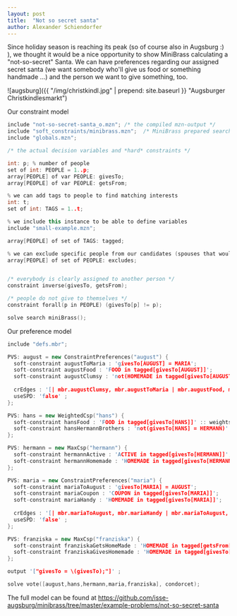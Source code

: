 ```yaml
---
layout: post
title:  "Not so secret santa"
author: Alexander Schiendorfer
---
```

Since holiday season is reaching its peak (so of course also in Augsburg :) ), we thought it would be a nice opportunity to show MiniBrass calculating a "not-so-secret" Santa. We can have preferences regarding our assigned secret santa (we want somebody who'll give us food or something handmade ...) and the person we want to give something, too.

![augsburg]({{ "/img/christkindl.jpg" | prepend: site.baseurl }} "Augsburger Christkindlesmarkt") 

Our constraint model
```c++
include "not-so-secret-santa_o.mzn"; /* the compiled mzn-output */
include "soft_constraints/minibrass.mzn";  /* MiniBrass prepared searches */
include "globals.mzn";

/* the actual decision variables and *hard* constraints */

int: p; % number of people
set of int: PEOPLE = 1..p;
array[PEOPLE] of var PEOPLE: givesTo;
array[PEOPLE] of var PEOPLE: getsFrom;

% we can add tags to people to find matching interests 
int: t;
set of int: TAGS = 1..t;

% we include this instance to be able to define variables
include "small-example.mzn";

array[PEOPLE] of set of TAGS: tagged;

% we can exclude specific people from our candidates (spouses that would get a gift anyway)
array[PEOPLE] of set of PEOPLE: excludes;


/* everybody is clearly assigned to another person */
constraint inverse(givesTo, getsFrom);

/* people do not give to themselves */
constraint forall(p in PEOPLE) (givesTo[p] != p);

solve search miniBrass();

```

Our preference model 
```c++
include "defs.mbr";

PVS: august = new ConstraintPreferences("august") {
  soft-constraint augustToMaria : 'givesTo[AUGUST] = MARIA';
  soft-constraint augustFood : 'FOOD in tagged[givesTo[AUGUST]]';
  soft-constraint augustClumsy : 'not(HOMEMADE in tagged[givesTo[AUGUST]])';
  
  crEdges : '[| mbr.augustClumsy, mbr.augustToMaria | mbr.augustFood, mbr.augustToMaria |]';
  useSPD: 'false' ;
};

PVS: hans = new WeightedCsp("hans") {
  soft-constraint hansFood : 'FOOD in tagged[givesTo[HANS]]' :: weights('10');
  soft-constraint hansHermannBrothers : 'not(givesTo[HANS] = HERMANN)' :: weights('5');
};

PVS: hermann = new MaxCsp("hermann") {
  soft-constraint hermannActive : 'ACTIVE in tagged[givesTo[HERMANN]]';
  soft-constraint hermannHomemade : 'HOMEMADE in tagged[givesTo[HERMANN]]';
};

PVS: maria = new ConstraintPreferences("maria") {
  soft-constraint mariaToAugust : 'givesTo[MARIA] = AUGUST';
  soft-constraint mariaCoupon : 'COUPON in tagged[givesTo[MARIA]]';
  soft-constraint mariaHandy : 'HOMEMADE in tagged[givesTo[MARIA]]';
  
  crEdges : '[| mbr.mariaToAugust, mbr.mariaHandy | mbr.mariaToAugust, mbr.mariaCoupon |]';
  useSPD: 'false' ;
};

PVS: franziska = new MaxCsp("franziska") {
  soft-constraint franziskaGetsHomeMade : 'HOMEMADE in tagged[getsFrom[FRANZISKA]]';
  soft-constraint franziskaGivesHomemade : 'HOMEMADE in tagged[givesTo[FRANZISKA]]';
};

output '["givesTo = \(givesTo);"]' ;

solve vote([august,hans,hermann,maria,franziska], condorcet);
```

The full model can be found at <https://github.com/isse-augsburg/minibrass/tree/master/example-problems/not-so-secret-santa>
